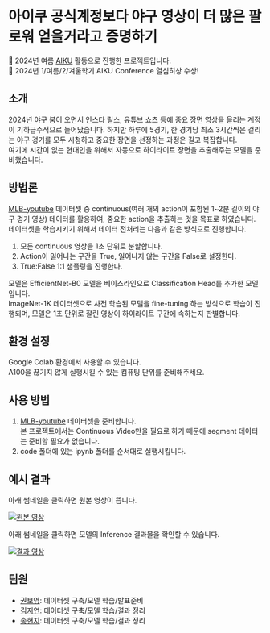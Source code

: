 # 아이쿠 공식계정보다 야구 영상이 더 많은 팔로워 얻을거라고 증명하기

📢 2024년 여름 [AIKU](https://github.com/AIKU-Official) 활동으로 진행한 프로젝트입니다.  
🎉 2024년 1/여름/2/겨울학기 AIKU Conference 열심히상 수상!

## 소개

2024년 야구 붐이 오면서 인스타 릴스, 유튜브 쇼츠 등에 중요 장면 영상을 올리는 계정이 기하급수적으로 늘어났습니다. 하지만 하루에 5경기, 한 경기당 최소 3시간씩은 걸리는 야구 경기를 모두 시청하고 중요한 장면을 선정하는 과정은 길고 복잡합니다.  
여기에 시간이 없는 현대인을 위해서 자동으로 하이라이트 장면을 추출해주는 모델을 준비했습니다. 

## 방법론

[MLB-youtube](https://github.com/piergiaj/mlb-youtube) 데이터셋 중 continuous(여러 개의 action이 포함된 1~2분 길이의 야구 경기 영상) 데이터를 활용하여, 중요한 action을 추출하는 것을 목표로 하였습니다.
데이터셋을 학습시키기 위해서 데이터 전처리는 다음과 같은 방식으로 진행합니다.

1. 모든 continuous 영상을 1초 단위로 분할합니다.
2. Action이 일어나는 구간을 True, 일어나지 않는 구간을 False로 설정한다.
3. True:False 1:1 샘플링을 진행한다.

모델은 EfficientNet-B0 모델을 베이스라인으로 Classification Head를 추가한 모델입니다.  
ImageNet-1K 데이터셋으로 사전 학습된 모델을 fine-tuning 하는 방식으로 학습이 진행되며, 모델은 1초 단위로 잘린 영상이 하이라이트 구간에 속하는지 판별합니다.

## 환경 설정

Google Colab 환경에서 사용할 수 있습니다.  
A100을 끊기지 않게 실행시킬 수 있는 컴퓨팅 단위를 준비해주세요.

## 사용 방법

1. [MLB-youtube](https://github.com/piergiaj/mlb-youtube) 데이터셋을 준비합니다.  
   본 프로젝트에서는 Continuous Video만을 필요로 하기 때문에 segment 데이터는 준비할 필요가 없습니다.
2. code 폴더에 있는 ipynb 폴더를 순서대로 실행시킵니다.  

## 예시 결과
아래 썸네일을 클릭하면 원본 영상이 뜹니다.   

[![원본 영상](https://img.youtube.com/vi/Sq2Igg3XjbM/0.jpg)](https://youtu.be/Sq2Igg3XjbM?si=QQl32IjPxeCEWjZ5) 

아래 썸네일을 클릭하면 모델의 Inference 결과물을 확인할 수 있습니다.   

[![결과 영상](https://img.youtube.com/vi/NNJyS-kMRB4/0.jpg)](https://youtu.be/NNJyS-kMRB4)


## 팀원

- [권보영](https://github.com/iamnotwhale): 데이터셋 구축/모델 학습/발표준비
- [김지연](https://github.com/delaykimm): 데이터셋 구축/모델 학습/결과 정리
- [송현지](https://github.com/kelly062001): 데이터셋 구축/모델 학습/결과 정리


